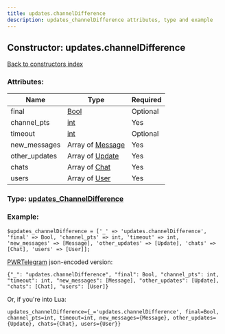 ```yaml
---
title: updates.channelDifference
description: updates_channelDifference attributes, type and example
---
```

## Constructor: updates.channelDifference  
[Back to constructors index](index.md)



### Attributes:

| Name     |    Type       | Required |
|----------|---------------|----------|
|final|[Bool](../types/Bool.md) | Optional|
|channel\_pts|[int](../types/int.md) | Yes|
|timeout|[int](../types/int.md) | Optional|
|new\_messages|Array of [Message](../types/Message.md) | Yes|
|other\_updates|Array of [Update](../types/Update.md) | Yes|
|chats|Array of [Chat](../types/Chat.md) | Yes|
|users|Array of [User](../types/User.md) | Yes|



### Type: [updates\_ChannelDifference](../types/updates_ChannelDifference.md)


### Example:

```
$updates_channelDifference = ['_' => 'updates.channelDifference', 'final' => Bool, 'channel_pts' => int, 'timeout' => int, 'new_messages' => [Message], 'other_updates' => [Update], 'chats' => [Chat], 'users' => [User]];
```  

[PWRTelegram](https://pwrtelegram.xyz) json-encoded version:

```
{"_": "updates.channelDifference", "final": Bool, "channel_pts": int, "timeout": int, "new_messages": [Message], "other_updates": [Update], "chats": [Chat], "users": [User]}
```


Or, if you're into Lua:  


```
updates_channelDifference={_='updates.channelDifference', final=Bool, channel_pts=int, timeout=int, new_messages={Message}, other_updates={Update}, chats={Chat}, users={User}}

```


